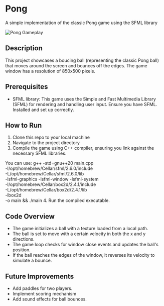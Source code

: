 # Pong

A simple implementation of the classic Pong game using the SFML library

![Pong Gameplay](https://github.com/Xbz-24/pong/blob/main/ezgif.com-video-to-gif%20(1).gif)


## Description

This project showcases a boucing ball (representing the classic Pong ball) that moves around the screen and bounces off the edges. The game window has a resolution of 850x500 pixels.

## Prerequisites

- SFML library: This game uses the Simple and Fast Multimedia Library (SFML) for rendering and handling user input. Ensure you have SFML. Installed and set up correctly.

## How to Run

1. Clone this repo to your local machine
2. Navigate to the project directory
3. Compile the game using C++ compiler, ensuring you link against the necessary SFML libraries. 

You can use: g++ -std=gnu++20 main.cpp \
-I/opt/homebrew/Cellar/sfml/2.6.0/include \
-L/opt/homebrew/Cellar/sfml/2.6.0/lib \
-lsfml-graphics -lsfml-window -lsfml-system \
-I/opt/homebrew/Cellar/box2d/2.4.1/include \
-L/opt/homebrew/Cellar/box2d/2.4.1/lib \
-lbox2d \
-o main && ./main
4. Run the compiled executable.


## Code Overview

- The game initializes a ball with a texture loaded from a local path.
- The ball is set to move with a certain velocity in both the x and y directions.
- The game loop checks for window close events and updates the ball's position.
- If the ball reaches the edges of the window, it reverses its velocity to simulate a bounce.


## Future Improvements

- Add paddles for two players.
- Implement scoring mechanism
- Add sound effects for ball bounces.


